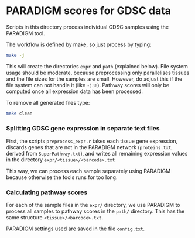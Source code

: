 PARADIGM scores for GDSC data
=============================

Scripts in this directory process individual GDSC samples using the PARADIGM
tool.

The workflow is defined by make, so just process by typing:

```bash
make -j
```

This will create the directories `expr` and `path` (explained below). File
system usage should be moderate, because preprocessing only parallelises
tissues and the file sizes for the samples are small. However, do adjust this
if the file system can not handle it (like `-j30`). Pathway scores will only be
computed once all expression data has been processed.

To remove all generated files type:

```bash
make clean
```

### Splitting GDSC gene expression in separate text files

First, the scripts `preprocess_expr.r` takes each tissue gene expression,
discards genes that are not in the PARADIGM network (`proteins.txt`,
derived from `SuperPathway.txt`), and
writes all remaining expression values in the directory
`expr/<tissue>/<barcode>.txt`

This way, we can process each sample separately using PARADIGM because
otherwise the tools runs for too long.

### Calculating pathway scores

For each of the sample files in the `expr/` directory, we use PARADIGM to
process all samples to pathway scores in the `path/` directory. This has the
same structure `<tissue>/<barcode>.txt`.

PARADIGM settings used are saved in the file `config.txt`.

